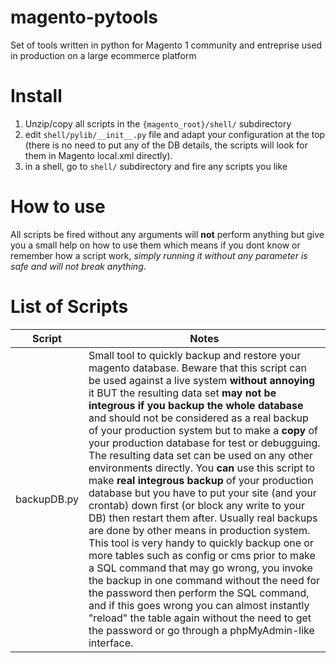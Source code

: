 # magento-pytools
Set of tools written in python for Magento 1 community and entreprise used in production on a large ecommerce platform

# Install

1. Unzip/copy all scripts in the `{magento_root}/shell/` subdirectory
1. edit `shell/pylib/__init__.py` file and adapt your configuration at the top (there is no need to put any of the DB details, the scripts will look for them in Magento local.xml directly).
1. in a shell, go to `shell/` subdirectory and fire any scripts you like

# How to use

All scripts be fired without any arguments will **not** perform anything but give you a small help on how to use them which means if you dont know or remember how a script work, _simply running it without any parameter is safe and will not break anything_.

# List of Scripts

Script | Notes
-------|--------
backupDB.py | Small tool to quickly backup and restore your magento database. Beware that this script can be used against a live system **without annoying** it BUT the resulting data set **may not be integrous if you backup the whole database** and should not be considered as a real backup of your production system but to make a **copy** of your production database for test or debugguing. The resulting data set can be used on any other environments directly. You **can** use this script to make **real integrous backup** of your production database but you have to put your site (and your crontab) down first (or block any write to your DB) then restart them after. Usually real backups are done by other means in production system. This tool is very handy to quickly backup one or more tables such as config or cms prior to make a SQL command that may go wrong, you invoke the backup in one command without the need for the password then perform the SQL command, and if this goes wrong you can almost instantly "reload" the table again without the need to get the password or go through a phpMyAdmin-like interface.


